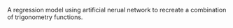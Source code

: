 A regression model using artificial nerual network to recreate a combination of trigonometry functions.
